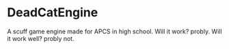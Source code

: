 # DeadCatEngine
A scuff game engine made for APCS in high school. Will it work? probly. Will it work well? probly not.
